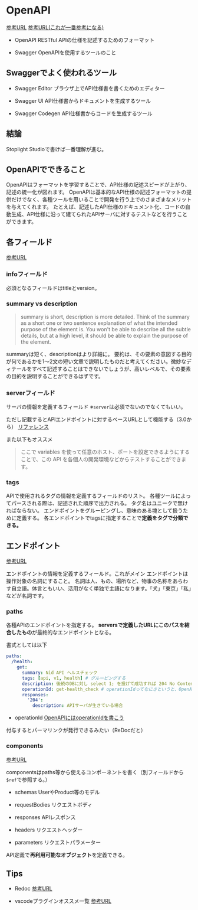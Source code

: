 # OpenAPI
[参考URL](https://zenn.dev/chida/articles/25f4016560f6bf)
[参考URL(これが一番参考になる)](https://zenn.dev/mabubu0203/articles/a34937c9d5892f)

- OpenAPI
RESTful APIの仕様を記述するためのフォーマット

- Swagger
OpenAPIを使用するツールのこと

## Swaggerでよく使われるツール

- Swagger Editor
ブラウザ上でAPI仕様書を書くためのエディター

- Swagger UI
API仕様書からドキュメントを生成するツール

- Swagger Codegen
API仕様書からコードを生成するツール

## 結論

Stoplight Studioで書けば一番理解が進む。

## OpenAPIでできること

OpenAPIはフォーマットを学習することで、API仕様の記述スピードが上がり、記述の統一化が図れます。
OpenAPIは基本的なAPI仕様の記述フォーマットの提供だけでなく、各種ツールを用いることで開発を行う上でのさまざまなメリットを与えてくれます。
たとえば、記述したAPI仕様のドキュメント化、コードの自動生成、API仕様に沿って建てられたAPIサーバに対するテストなどを行うことができます。


## 各フィールド
[参考URL](https://www.alpha.co.jp/blog/202208_02)

### infoフィールド

必須となるフィールドはtitleとversion。

### summary vs description

>summary is short, description is more detailed.
>Think of the summary as a short one or two sentence explanation of what the intended purpose of the element is. You won't be able to describe all the subtle details, but at a high level, it should be able to explain the purpose of the element.

summaryは短く、descriptionはより詳細に。
要約は、その要素の意図する目的が何であるかを1～2文の短い文章で説明したものだと考えてください。微妙なディテールをすべて記述することはできないでしょうが、高いレベルで、その要素の目的を説明することができるはずです。

### serverフィールド

サーバの情報を定義するフィールド
※`server`は必須でないのでなくてもいい。

ただし記載するとAPIエンドポイントに対するベースURLとして機能する（3.0から）
[リファレンス](https://swagger.io/docs/specification/api-host-and-base-path/)

また以下もオススメ
>ここで variables を使って任意のホスト、ポートを設定できるようにすることで、この API を各個人の開発環境などからテストすることができます。

### tags


APIで使用されるタグの情報を定義するフィールドのリスト。
各種ツールによってパースされる際は、記述された順序で出力される。
タグ名はユニークで無ければならない。
エンドポイントをグルーピングし、意味のある塊として扱うために定義する。
各エンドポイントでtagsに指定することで**定義をタグで分類できる。**

## エンドポイント
[参考URL](https://zenn.dev/mabubu0203/articles/a34937c9d5892f)

エンドポイントの情報を定義するフィールド。これがメイン
エンドポイントは操作対象の名詞にすること。
名詞は人、もの、場所など、物事の名称をあらわす自立語。体言ともいい、活用がなく単独で主語になります。「犬」「東京」「私」などが名詞です。

### paths

各種APIのエンドポイントを指定する。
**serversで定義したURLにこのパスを結合したもの**が最終的なエンドポイントとなる。

書式としては以下
```yml
paths:
  /health:
    get:
      summary: Nid API ヘルスチェック
      tags: [api, v1, health] # グルーピングする
      description: 後続のDBに対し select 1; を投げて成功すれば 204 No Content を返す。失敗すれば Internal Server Error を返す。
      operationId: get-health_check # operationIdってなにさというと、OpenAPIのOperation Objectの一項目で、操作を識別するための一意な文字列のこと
      responses:
        '204':
          description: APIサーバが生きている場合
```

- operationId
[OpenAPIにはoperationIdを書こう](https://joe-noh.hatenablog.com/entry/2017/05/02/234247#:~:text=operationId%20%E3%81%A3%E3%81%A6%E3%81%AA%E3%81%AB,%E6%96%87%E5%AD%97%E5%88%97%E3%81%AE%E3%81%93%E3%81%A8%E3%81%A7%E3%81%99%E3%80%82)

付与するとパーマリンクが発行できるみたい（ReDocだと）

### components
[参考URL](https://qiita.com/shigeru10/items/8f20fafd04f7901da939)

componentsはpaths等から使えるコンポーネントを書く（別フィールドから`$ref`で参照する。）

- schemas
UserやProduct等のモデル

- requestBodies
リクエストボディ

- responses
APIレスポンス

- headers
リクエストヘッダー

- parameters
リクエストパラメーター

API定義で**再利用可能なオブジェクト**を定義できる。

## Tips

- Redoc
[参考URL](https://qiita.com/rhirabay/items/59c134aa052dbc4b982b)

- vscodeプラグインオススメ一覧
[参考URL](https://zenn.dev/s_t_pool/articles/954dfe51b950c18d08e9)